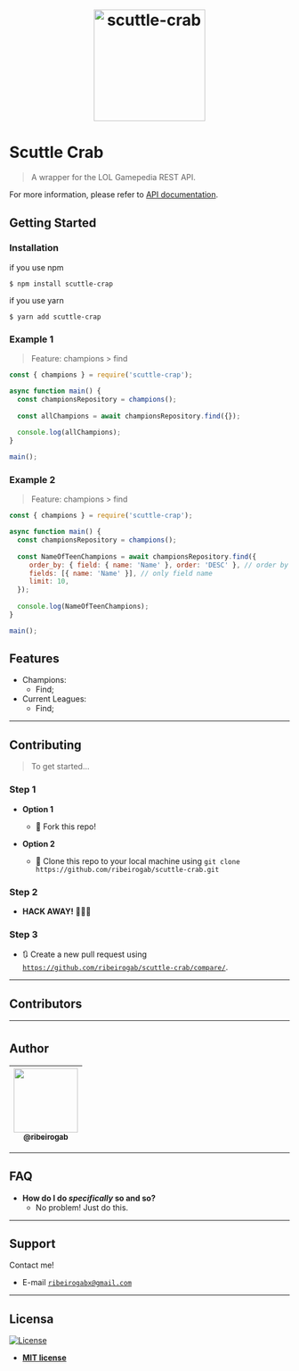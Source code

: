 <h1 align="center">
<img src="https://raw.githubusercontent.com/ribeirogab/scuttle-crab/master/examples/logo.png" alt="scuttle-crab" width="200"/>
</h1>

# Scuttle Crab
> A wrapper for the LOL Gamepedia REST API.

For more information, please refer to [API documentation](https://lol.gamepedia.com/Help:API_Documentation).

## Getting Started 

### Installation

if you use npm
```
$ npm install scuttle-crap
```

if you use yarn
```
$ yarn add scuttle-crap
```

### Example 1

> Feature: champions > find
```js
const { champions } = require('scuttle-crap');

async function main() {
  const championsRepository = champions();
  
  const allChampions = await championsRepository.find({});
  
  console.log(allChampions);
}

main(); 
```

### Example 2

> Feature: champions > find
```js
const { champions } = require('scuttle-crap');

async function main() {
  const championsRepository = champions();
  
  const NameOfTeenChampions = await championsRepository.find({ 
     order_by: { field: { name: 'Name' }, order: 'DESC' }, // order by name
     fields: [{ name: 'Name' }], // only field name
     limit: 10,
  });
  
  console.log(NameOfTeenChampions);
}

main(); 
```



## Features
- Champions:
  - Find;
- Current Leagues:
  - Find;

---

## Contributing

> To get started...

### Step 1

- **Option 1**
    - 🍴  Fork this repo!

- **Option 2**
    - 👯  Clone this repo to your local machine using `git clone https://github.com/ribeirogab/scuttle-crab.git`

### Step 2

- **HACK AWAY!** 🔨🔨🔨

### Step 3

- 🔃  Create a new pull request using <a href="https://github.com/ribeirogab/scuttle-crab/compare/" target="_blank">`https://github.com/ribeirogab/scuttle-crab/compare/`</a>.

---

## Contributors

| <img width="115"> | <img width="115"> | <img width="115"> | <img width="115"> | <img width="115"> | <img width="115"> |
|:-:|:-:|:-:|:-:|:-:|:-:| 

## Author

| [<img src="https://avatars3.githubusercontent.com/u/44847326?s=400&u=30a156f0a61f81eaa137cb286ed13e9527916039&v=4" width="115"><br><sub>@ribeirogab</sub>](https://github.com/ribeirogab) |
| :---: |

---

## FAQ

- **How do I do *specifically* so and so?**
    - No problem! Just do this.
    
---

## Support

Contact me!

- E-mail <a href="mailto:ribeirogabx@gmail.com" target="_blank">`ribeirogabx@gmail.com`</a>

---

## Licensa

[![License](http://img.shields.io/:license-mit-blue.svg?style=flat-square)](http://badges.mit-license.org)

- **[MIT license](http://opensource.org/licenses/mit-license.php)**
